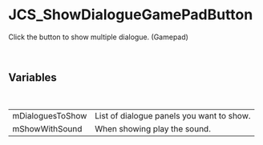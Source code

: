 <div id="content-header">
  <h1>JCS_ShowDialogueGamePadButton</h1>
</div>

<p>
  Click the button to show multiple dialogue. (Gamepad)
</p>


<br/>
<h2>Variables</h2>
<br/>

<table>
  <tr>
    <td>mDialoguesToShow</td>
    <td>List of dialogue panels you want to show.</td>
  </tr>
  <tr>
    <td>mShowWithSound</td>
    <td>When showing play the sound.</td>
  </tr>
</table>
